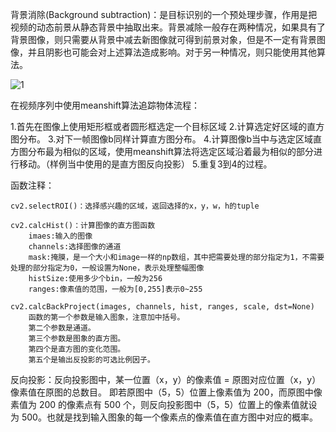 

背景消除(Background subtraction)：是目标识别的一个预处理步骤，作用是把视频的动态前景从静态背景中抽取出来。背景减除一般存在两种情况，如果具有了背景图像，则只需要从背景中减去新图像就可得到前景对象，但是不一定有背景图像，并且阴影也可能会对上述算法造成影响。对于另一种情况，则只能使用其他算法。

![1](1.png)



在视频序列中使用meanshift算法追踪物体流程：

1.首先在图像上使用矩形框或者圆形框选定一个目标区域
2.计算选定好区域的直方图分布。
3.对下一帧图像b同样计算直方图分布。
4.计算图像b当中与选定区域直方图分布最为相似的区域，使用meanshift算法将选定区域沿着最为相似的部分进行移动。（样例当中使用的是直方图反向投影）
5.重复3到4的过程。



函数注释：

```
cv2.selectROI()：选择感兴趣的区域，返回选择的x，y，w，h的tuple

cv2.calcHist()：计算图像的直方图函数
    imaes:输入的图像
    channels:选择图像的通道
    mask:掩膜，是一个大小和image一样的np数组，其中把需要处理的部分指定为1，不需要处理的部分指定为0，一般设置为None，表示处理整幅图像
    histSize:使用多少个bin，一般为256
    ranges:像素值的范围，一般为[0,255]表示0~255

cv2.calcBackProject(images, channels, hist, ranges, scale, dst=None)
    函数的第一个参数是输入图象，注意加中括号。
    第二个参数是通道。
    第三个参数是图象的直方图。
    第四个是直方图的变化范围。
    第五个是输出反投影的可选比例因子。
```

反向投影：反向投影图中，某一位置（x，y）的像素值 = 原图对应位置（x，y）像素值在原图的总数目。 即若原图中（5，5）位置上像素值为 200，而原图中像素值为 200 的像素点有 500 个，则反向投影图中（5，5）位置上的像素值就设为 500。也就是找到输入图象的每一个像素点的像素值在直方图中对应的概率。